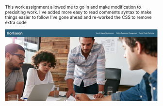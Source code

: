 This work assignment allowed me to go in and make modification to prexisiting work. 
I've added more easy to read comments
syntax to make things easier to follow 
I've gone ahead and re-worked the CSS to remove extra code

![portfolio demo](/Assets/Images/01-html-css-git-homework-demo.png)
